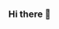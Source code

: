### Hi there 👋

<!--
**shortword1/shortword1** is a ✨ _special_ ✨ repository because its `README.md` (this file) appears on your GitHub profile.

# Hi there, I'm Zachary Kinsman-Muise 👋

## About Me
- 🔭 I’m currently working on:
  - A website redesign project moving from Squarespace to .NET
  - A Unity game development project
- 🌱 I’m currently learning:
  - Cyber intelligence and security analysis
  - Advanced Python programming and automation techniques
- 👯 I’m looking to collaborate on:
  - Open-source cybersecurity projects
  - Unity game development and AI integration
- 🤔 I’m looking for help with:
  - Advanced cybersecurity training and certifications
  - Optimizing Unity game performance
- 💬 Ask me about:
  - Python programming and Flask applications
  - Cybersecurity best practices and career advice
- 📫 How to reach me:
  - [LinkedIn](https://www.linkedin.com/in/zachary-kinsman-muise) 
  - [Email](mailto:zachary.kinsman.muise@example.com)
- 😄 Pronouns: He/Him
- ⚡ Fun fact: I transitioned from the construction and service industry to tech, bringing a unique perspective to my projects.

## My Projects
- [Website Redesign Project](https://github.com/your-username/website-redesign)
- [Unity Game Development](https://github.com/your-username/unity-game)
- [Medical AI with Flask](https://github.com/your-username/medical-ai-flask)

## Skills
- 🖥️ Languages: Python, JavaScript, HTML, CSS
- 🔧 Tools: Flask, Unity, .NET, Git, Docker

## Stats
![Zachary's GitHub stats](https://github-readme-stats.vercel.app/api?username=your-username&show_icons=true&theme=radical)

## Top Languages
![Top Languages](https://github-readme-stats.vercel.app/api/top-langs/?username=your-username&layout=compact&theme=radical)

